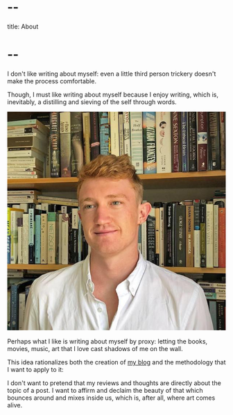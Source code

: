 # --
title: About
# --

I don't like writing about myself: even a little third person trickery doesn't make the process comfortable.

Though, I must like writing about myself because I enjoy writing, which is, inevitably, a distilling and sieving of the self through words.

![Picture of the young man as a young man](../../static/img/me.jpg#center)

Perhaps what I like is writing about myself by proxy: letting the books, movies, music, art that I love cast shadows of me on the wall.

This idea rationalizes both the creation of [my blog](/posts) and the methodology that I want to apply to it:

I don't want to pretend that my reviews and thoughts are directly about the topic of a post. I want to affirm and declaim the beauty of that which bounces around and mixes inside us, which is, after all, where art comes alive.
